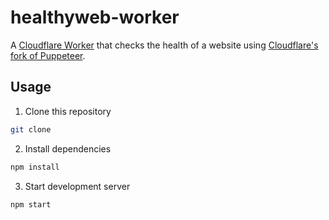 # healthyweb-worker

A [Cloudflare Worker](https://developers.cloudflare.com/browser-rendering/) that checks the health of a website using [Cloudflare's fork of Puppeteer](https://developers.cloudflare.com/browser-rendering/platform/puppeteer/).

## Usage

1. Clone this repository

```bash
git clone
```

2. Install dependencies

```bash
npm install
```

3. Start development server

```bash
npm start
```
